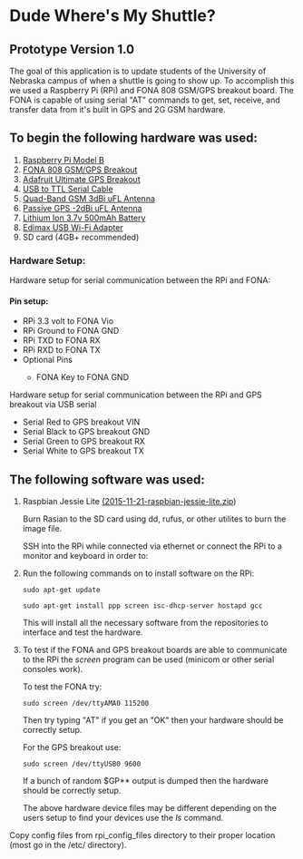 # Dude Where's My Shuttle?
## Prototype Version 1.0

The goal of this application is to update students of the University of Nebraska
campus of when a shuttle is going to show up. To accomplish this we used a Raspberry Pi (RPi) and FONA 808 GSM/GPS breakout board.
The FONA is capable of using serial "AT" commands to get, set, receive, and transfer data from it's built in GPS and 2G GSM hardware.

## To begin the following hardware was used:
<ol>
	<li><a href="https://www.raspberrypi.org/products/model-b/">Raspberry Pi Model B</a></li>
	<li><a href="https://www.adafruit.com/products/2542">FONA 808 GSM/GPS Breakout</a></li>
	<li><a href="https://www.adafruit.com/products/746">Adafruit Ultimate GPS Breakout</a></li>
	<li><a href="https://www.adafruit.com/products/954">USB to TTL Serial Cable</a></li>
	<li><a href="https://www.adafruit.com/products/1991">Quad-Band GSM 3dBi uFL Antenna</a></li>
	<li><a href="https://www.adafruit.com/products/2460">Passive GPS -2dBi uFL Antenna</a></li>
	<li><a href="https://www.adafruit.com/product/1578">Lithium Ion 3.7v 500mAh Battery</a></li>
	<li>
		<a href="http://www.edimax.com/edimax/merchandise/merchandise_detail/data/edimax/global/wireless_adapters_n150/ew-7811un">Edimax USB Wi-Fi Adapter</a>
	</li>
	<li>SD card (4GB+ recommended)</li> 
</ol>

### Hardware Setup:
Hardware setup for serial communication between the RPi and FONA:
#### Pin setup:
<ul>
	<li>RPi 3.3 volt to FONA Vio</li>
	<li>RPi Ground to FONA GND</li>
	<li>RPi TXD to FONA RX</li>
	<li>RPi RXD to FONA TX</li>
	<li>Optional Pins</li>
		<ul>
			<li>FONA Key to FONA GND</li>
		</ul>
</ul>
Hardware setup for serial communication between the RPi and GPS breakout via USB serial
<ul>
	<li>Serial Red to GPS breakout VIN</li>
	<li>Serial Black to GPS breakout GND</li>
	<li>Serial Green to GPS breakout RX</li>
	<li>Serial White to GPS breakout TX</li>
</ul>

## The following software was used:
<ol>
	<li>Raspbian Jessie Lite <a href="https://drive.google.com/file/d/0B4dklNKVEGmEdVVMMTlDWldBLWM/view?usp=sharing" >(2015-11-21-raspbian-jessie-lite.zip</a>)</li>
	<p>Burn Rasian to the SD card using dd, rufus, or other utilites to burn the image file.</p>
	<p>SSH into the RPi while connected via ethernet or connect the RPi to a monitor and keyboard in order to:</p>
	<li>Run the following commands on to install software on the RPi:</li>
		<pre><code>sudo apt-get update</code></pre>
		<pre><code>sudo apt-get install ppp screen isc-dhcp-server hostapd gcc</code></pre>
	<p>This will install all the necessary software from the repositories to interface and test the hardware.</p>
	<li>To test if the FONA and GPS breakout boards are able to communicate to the RPi the 		<i>screen</i> program can be used (minicom or other serial consoles work).
		<p>To test the FONA try:</p>
		<pre><code>sudo screen /dev/ttyAMA0 115200</pre></code>
		<p>Then try typing "AT" if you get an "OK" then your hardware should be correctly setup.</p>
		<p>For the GPS breakout use:</p>
		<pre><code>sudo screen /dev/ttyUSB0 9600</pre></code>
		<p>If a bunch of random $GP** output is dumped then the hardware should be correctly setup.</p>
		<p>The above hardware device files may be different depending on the users setup to find your devices use the <i>ls</i> command.</p>
	</li>
</ol>
Copy config files from rpi_config_files directory to their proper location (most go in the /etc/ directory).
